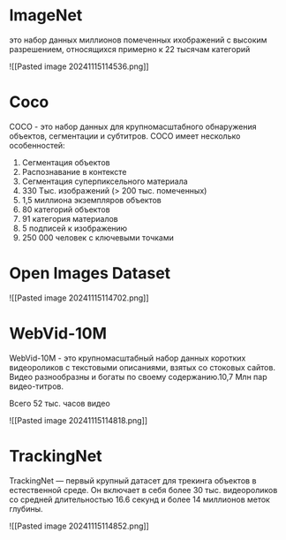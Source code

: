 # ImageNet
это набор данных миллионов помеченных ихображений с высоким разрешением, относящихся примерно к 22 тысячам категорий

![[Pasted image 20241115114536.png]]

# Coco

COCO - это набор данных для крупномасштабного обнаружения объектов, сегментации и субтитров. COCO имеет несколько особенностей:
1. Сегментация объектов
2. Распознавание в контексте
3. Сегментация суперпиксельного материала
4. 330 Тыс. изображений (> 200 тыс. помеченных)
5. 1,5 миллиона экземпляров объектов
6. 80 категорий объектов
7. 91 категория материалов
8. 5 подписей к изображению
9. 250 000 человек с ключевыми точками

# Open Images Dataset

![[Pasted image 20241115114702.png]]

# WebVid-10M

WebVid-10M - это крупномасштабный набор данных коротких видеороликов с текстовыми описаниями, взятых со стоковых сайтов. Видео разнообразны и богаты по своему содержанию.10,7 Млн пар видео-титров.

Всего 52 тыс. часов видео

![[Pasted image 20241115114818.png]]

# TrackingNet

TrackingNet — первый крупный датасет для трекинга объектов в естественной
среде. Он включает в себя более 30 тыс. видеороликов со средней
длительностью 16.6 секунд и более 14 миллионов меток глубины.

![[Pasted image 20241115114852.png]]

